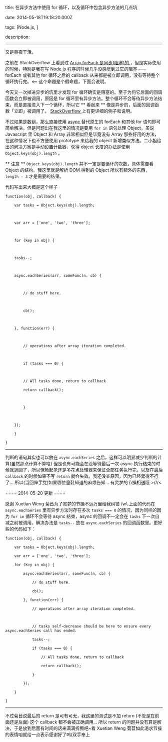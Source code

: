 title: 在异步方法中使用 for 循环，以及循环中包含异步方法的几点坑

date: 2014-05-18T19:18:20.000Z

tags: [Node.js, ]

description: 

---
又是熬夜干活。 

之前在 StackOverflow 上看到过 [ Array.forEach 是同步(阻塞)的 ](http://stackoverflow.com/questions/5050265/javascript-nodejs-is-array-foreach-asynchronous) ，但是实际使用的时候，特别是我在写 Node.js 程序的时候几乎没感觉到过它的阻塞—— forEach 或者其他 for 循环之后的 callback 从来都是被立即调用，没有等待整个循环执行完。<== 这个命题是个假命题，下面会说明。 

今天又一次掉进异步的坑里才发现 for 循环确实是阻塞的。至于为何它后面的回调函数会立即被调用，原因是 for 循环里有异步方法。整个循环不会等待异步方法结束，而是直接进入下一个循环，所以它 ** 看起来 ** 像是异步的，后面的回调函数「立即」被调用了。 [ StackOverflow ](http://stackoverflow.com/questions/21184340/async-for-loop-in-node-js) 上有更详细的例子和说明。 

不过如果是数组，那么直接使用 [ async ](https://github.com/caolan/async) 替代原生的 forEach 和其他 for 语句即可简单解决。但是问题出在我这里的情况是要用 ` for in ` 语句处理 Object，虽说 Javascript 里 Object 和 Array 非常相似但是毕竟没有 Array 那些好用的方法，在这种情况下也不方便使用 prototype 来给我的 object 新增类似方法。二小姐给出的解决方案是手动设置计数器，获得 object 长度的办法是使用 ` Object.keys(obj).length ` 。 

** 注意 ** ` Object.keys(obj).length ` 并不一定是要循环的次数，具体需要看 Object 的结构。我这里就是解析 DOM 得到的 Object 所以有额外的东西， ` length - 3 ` 才是需要的结果。 

代码写出来大概是这个样子 
    
    
    function(obj, callback) {
    
        var tasks = Object.keys(obj).length;
    
        
    
        var arr = ['one', 'two', 'three'];
    
        
    
        for (key in obj) {
    
    	
    
    	tasks--;
    
    	
    
    	async.eachSeries(arr, someFunc(n, cb) {
    
    	
    
    	    // do stuff here.
    
    	    
    
    	    cb();
    
    	
    
    	}, function(err) {
    
    	
    
    	    // operations after array iteration completed.
    
    	    
    
    	    if (tasks === 0) {
    
    	    
    
    		// All tasks done, return to callback
    
    		return callback();
    
    	    
    
    	    }
    
    	    
    
    	});
    
        }
    
    }  
  
---  
  
判断的语句其实也可以放在 ` async.eachSeries ` 之后，这样可以明显减少判断的计算(虽然那点计算不算啥) 但是也有可能会在没等待最后一次 async 执行结束的时候就返回了，所以保险起见还是多花点处理器来保证全部任务执行完。以及在最后 ` callback ` 的时候如果不写 ` return ` 就会失效。我还没查原因，因为已经累得不行了… 所以(当回伸手党)如果哪位童鞋知道的麻烦告知… 有灵梦的节操相送哦 >///<

==== 2014-05-20 更新 ==== 

感谢 Xuetian Weng 菊苣为了灵梦的节操不远万里给我纠错 /w\ 上面的代码在 ` async.eachSeries ` 里有异步方法时存在多次 ` tasks === 0 ` 的情况，因为同样的因为 ` for in ` 循环不会等待 async 结束，async 的回调不一定会在 ` tasks ` 下一次自减之前被调用。解决办法是 ` tasks-- ` 放在 ` async.eachSeries ` 的回调函数里。更好些的代码如下： 
    
    
    function(obj, callback) {
    
        var tasks = Object.keys(obj).length;
    
        var arr = ['one', 'two', 'three'];
    
        for (key in obj) {
    
            async.eachSeries(arr, someFunc(n, cb) {
    
                // do stuff here.
    
                cb();
    
            }, function(err) {
    
                // operations after array iteration completed.
    
    	    
    
                // tasks self-decrease should be here to ensure every async.eachSeries call has ended.
    
                tasks--;
    
                if (tasks === 0) {
    
                    // All tasks done, return to callback
    
                    return callback();
    
                }
    
            });
    
        }
    
    }  
  
---  
  
不过菊苣说最后的 return 是可有可无，我这里的测试是不加 return (不管是在前面还是后面) 这个 callback 都不会被正确调用… 所以 return 的问题并没有算是解决，于是放到后面有时间的话来满满折腾吧~看 Xuetian Weng 菊苣如此渴求节操的表情咱就给一点表示感谢好了呜(双手奉上 
